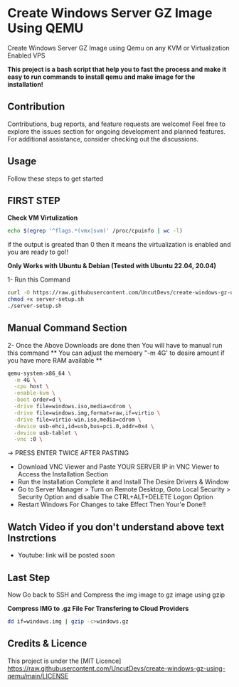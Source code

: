 # Create Windows Server GZ Image Using QEMU
Create Windows Server GZ Image using Qemu on any KVM or Virtualization Enabled VPS

**This project is a bash script that help you to fast the process and make it easy to run commands to install qemu and make image for the installation!**

## Contribution
Contributions, bug reports, and feature requests are welcome! Feel free to explore the issues section for ongoing development and planned features. For additional assistance, consider checking out the discussions.

## Usage
Follow these steps to get started

## FIRST STEP ##
**Check VM Virtulization**
```bash
echo $(egrep '^flags.*(vmx|svm)' /proc/cpuinfo | wc -l)
```
if the output is greated than 0 then it means the virtualization is enabled and you are ready to go!!

**Only Works with Ubuntu & Debian (Tested with Ubuntu 22.04, 20.04)**

1- Run this Command 
```bash
curl -O https://raw.githubusercontent.com/UncutDevs/create-windows-gz-using-qemu/main/server-setup.sh
chmod +x server-setup.sh
./server-setup.sh
```

## Manual Command Section
2- Once the Above Downloads are done then You will have to manual run this command
** You can adjust the memoery "-m 4G' to desire amount if you have more RAM available  **

```bash
qemu-system-x86_64 \
  -m 4G \
  -cpu host \
  -enable-kvm \
  -boot order=d \
  -drive file=windows.iso,media=cdrom \
  -drive file=windows.img,format=raw,if=virtio \
  -drive file=virtio-win.iso,media=cdrom \
  -device usb-ehci,id=usb,bus=pci.0,addr=0x4 \
  -device usb-tablet \
  -vnc :0 \
```
-> PRESS ENTER TWICE AFTER PASTING 
- Download VNC Viewer and Paste YOUR SERVER IP in VNC Viewer to Access the Installation Section
- Run the Installation Complete it and Install The Desire Drivers & Window
- Go to Server Manager > Turn on Remote Desktop, Goto Local Security > Security Option and disable The CTRL+ALT+DELETE Logon Option
- Restart Windows For Changes to take Effect Then Your'e Done!!

## Watch Video if you don't understand above text Instrctions ##
- Youtube:  link will be posted soon
## Last Step ##
Now Go back to SSH and Compress the img image to gz image using gzip

**Compress IMG to .gz File For Transfering to Cloud Providers**
```bash
dd if=windows.img | gzip -c>windows.gz
```

## Credits & Licence
This project is under the [MIT Licence] https://raw.githubusercontent.com/UncutDevs/create-windows-gz-using-qemu/main/LICENSE
